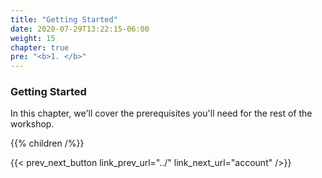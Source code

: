 ```yaml
---
title: "Getting Started"
date: 2020-07-29T13:22:15-06:00
weight: 15
chapter: true
pre: "<b>1. </b>"
---
```


### Getting Started

In this chapter, we'll cover the prerequisites you'll need for the rest of the workshop.

{{% children /%}}

{{< prev_next_button link_prev_url="../" link_next_url="account" />}}